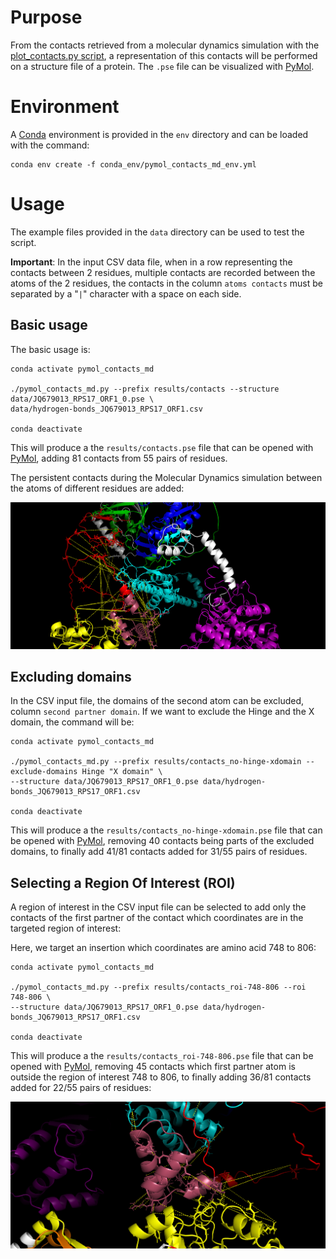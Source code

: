 # Purpose

From the contacts retrieved from a molecular dynamics simulation with the [plot_contacts.py script](https://github.com/njeanne/plot_contacts), a
representation of this contacts will be performed on a structure file of a protein. The `.pse` file can be visualized
with [PyMol](https://github.com/schrodinger/pymol-open-source).

# Environment

A [Conda](https://docs.conda.io/en/latest/) environment is provided in the `env` directory and can be loaded with the
command:
```shell
conda env create -f conda_env/pymol_contacts_md_env.yml
```

# Usage

The example files provided in the `data` directory can be used to test the script.

**Important**: In the input CSV data file, when in a row representing the contacts between 2 residues, multiple contacts are recorded 
between the atoms of the 2 residues, the contacts in the column `atoms contacts` must be separated by a "` | `" 
character with a space on each side.

## Basic usage

The basic usage is:
```shell
conda activate pymol_contacts_md

./pymol_contacts_md.py --prefix results/contacts --structure data/JQ679013_RPS17_ORF1_0.pse \
data/hydrogen-bonds_JQ679013_RPS17_ORF1.csv

conda deactivate
```
This will produce a the `results/contacts.pse` file that can be opened with [PyMol](https://github.com/schrodinger/pymol-open-source),
adding 81 contacts from 55 pairs of residues.

The persistent contacts during the Molecular Dynamics simulation between the atoms of different residues are added:

![contacts on the structure file](doc/_static/basic.png)

## Excluding domains

In the CSV input file, the domains of the second atom can be excluded, column `second partner domain`. If we want to
exclude the Hinge and the X domain, the command will be:
```shell
conda activate pymol_contacts_md

./pymol_contacts_md.py --prefix results/contacts_no-hinge-xdomain --exclude-domains Hinge "X domain" \
--structure data/JQ679013_RPS17_ORF1_0.pse data/hydrogen-bonds_JQ679013_RPS17_ORF1.csv

conda deactivate
```

This will produce a the `results/contacts_no-hinge-xdomain.pse` file that can be opened with
[PyMol](https://github.com/schrodinger/pymol-open-source), removing 40 contacts being parts of the excluded domains, to
finally add 41/81 contacts added for 31/55 pairs of residues.

## Selecting a Region Of Interest (ROI)

A region of interest in the CSV input file can be selected to add only the contacts of the first partner of the contact
which coordinates are in the targeted region of interest:

Here, we target an insertion which coordinates are amino acid 748 to 806:
```shell
conda activate pymol_contacts_md

./pymol_contacts_md.py --prefix results/contacts_roi-748-806 --roi 748-806 \
--structure data/JQ679013_RPS17_ORF1_0.pse data/hydrogen-bonds_JQ679013_RPS17_ORF1.csv

conda deactivate
```

This will produce a the `results/contacts_roi-748-806.pse` file that can be opened with
[PyMol](https://github.com/schrodinger/pymol-open-source), removing 45 contacts which first partner atom is outside the
region of interest 748 to 806, to finally adding 36/81 contacts added for 22/55 pairs of residues:

![contacts on the structure file](doc/_static/roi-748-806.png)
